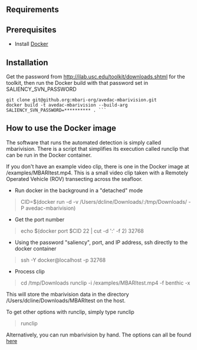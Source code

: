 ## Requirements


## Prerequisites

- Install [Docker](https://docs.docker.com/installation/)
 
## Installation

Get the password from http://ilab.usc.edu/toolkit/downloads.shtml for the toolkit, 
then run the Docker build with that password set in SALIENCY_SVN_PASSWORD

    git clone git@github.org:mbari-org/avedac-mbarivision.git
    docker build -t avedac-mbarivision --build-arg SALIENCY_SVN_PASSWORD=********** . ```

## How to use the Docker image 

The software that runs the automated detection is simply called mbarivision. 
There is a script that simplifies its execution called runclip that can be run in the Docker container. 

If you don't have an example video clip, there is one in the Docker image at /examples/MBARItest.mp4.
This is a small video clip taken with a Remotely Operated Vehicle (ROV) transecting across the seafloor.

* Run docker in the background in a "detached" mode
> CID=$(docker run -d -v /Users/dcline/Downloads/:/tmp/Downloads/ -P avedac-mbarivision)

* Get the port number
> echo $(docker port $CID 22 | cut -d ':' -f 2)
> 32768

* Using the password "saliency", port, and IP address, ssh directly to the docker container
> ssh -Y docker@localhost -p 32768 

* Process clip
> cd /tmp/Downloads
> runclip -i /examples/MBARItest.mp4 -f benthic -x 
 
This will store the mbarivision data in the directory  /Users/dcline/Downloads/MBARItest on the host. 

To get other options with runclip, simply type runclip
> runclip


Alternatively, you can run mbarivision by hand. The options can all be found [here](doc/OPTIONS.md) 
